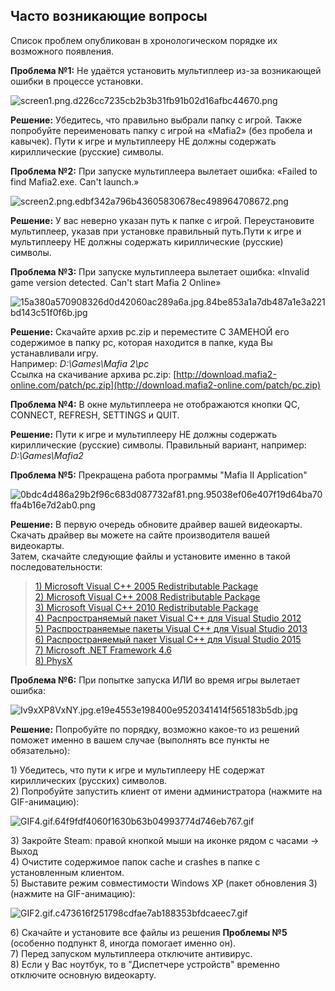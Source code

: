 ## Часто возникающие вопросы

Список проблем опубликован в хронологическом порядке их возможного появления.
 
**Проблема №1:** Не удаётся установить мультиплеер из-за возникающей ошибки в процессе установки.

![screen1.png.d226cc7235cb2b3b31fb91b02d16afbc44670.png](http://static2.keep4u.ru/2017/05/29/screen1.png.d226cc7235cb2b3b31fb91b02d16afbc44670.png)

**Решение:** Убедитесь, что правильно выбрали папку с игрой. Также попробуйте переименовать папку с игрой на «Mafia2» \(без пробела и кавычек\). Пути к игре и мультиплееру НЕ должны содержать кириллические \(русские\) символы.
 
**Проблема №2:** При запуске мультиплеера вылетает ошибка: «Failed to find Mafia2.exe. Can't launch.»

![screen2.png.edbf342a796b43605830678ec498964708672.png](http://static1.keep4u.ru/2017/05/29/screen2.png.edbf342a796b43605830678ec498964708672.png)
 
**Решение:** У вас неверно указан путь к папке с игрой. Переустановите мультиплеер, указав при установке правильный путь.Пути к игре и мультиплееру НЕ должны содержать кириллические \(русские\) символы.
  
**Проблема №3:** При запуске мультиплеера вылетает ошибка: «Invalid game version detected. Can't start Mafia 2 Online»

![15a380a570908326d0d42060ac289a6a.jpg.84be853a1a7db487a1e3a221bd143c51f0f6b.jpg](http://static1.keep4u.ru/2017/05/29/15a380a570908326d0d42060ac289a6a.jpg.84be853a1a7db487a1e3a221bd143c51f0f6b.jpg)
 
**Решение:** Скачайте архив pc.zip и переместите С ЗАМЕНОЙ его содержимое в папку pc, которая находится в папке, куда Вы устанавливали игру.  
Например: _D:\Games\Mafia 2\pc_  
Ссылка на скачивание архива pc.zip: [http://download.mafia2-online.com/patch/pc.zip](http://download.mafia2-online.com/patch/pc.zip)
  
**Проблема №4:** В окне мультиплеера не отображаются кнопки QC, CONNECT, REFRESH, SETTINGS и QUIT.
  
**Решение:** Пути к игре и мультиплееру НЕ должны содержать кириллические \(русские\) символы. 
 Правильный вариант, например: _D:\Games\Mafia2_
 
**Проблема №5:** Прекращена работа программы "Mafia II Application"

![0bdc4d486a29b2f96c683d087732af81.png.95038ef06e407f19d64ba70ffa4b16e7d2ab0.png](http://static2.keep4u.ru/2017/05/29/0bdc4d486a29b2f96c683d087732af81.png.95038ef06e407f19d64ba70ffa4b16e7d2ab0.png)
 
**Решение:** В первую очередь обновите драйвер вашей видеокарты. Скачать драйвер вы можете на сайте производителя вашей видеокарты.  
Затем, скачайте следующие файлы и установите именно в такой последовательности:  
> [1\) Microsoft Visual C++ 2005 Redistributable Package ](https://www.microsoft.com/en-us/download/details.aspx?id=3387)  
> [2\) Microsoft Visual C++ 2008 Redistributable Package](https://www.microsoft.com/ru-ru/download/details.aspx?id=29 )   
> [3\) Microsoft Visual C++ 2010 Redistributable Package](https://www.microsoft.com/ru-ru/download/details.aspx?id=5555 )  
> [4\) Распространяемый пакет Visual C++ для Visual Studio 2012](https://www.microsoft.com/ru-ru/download/details.aspx?id=30679)  
> [5\) Распространяемые пакеты Visual C++ для Visual Studio 2013](https://www.microsoft.com/ru-RU/download/details.aspx?id=40784)   
> [6\) Распространяемый пакет Visual C++ для Visual Studio 2015 ](https://www.microsoft.com/ru-ru/download/details.aspx?id=48145 )  
> [7\) Microsoft .NET Framework 4.6](https://www.microsoft.com/ru-ru/download/details.aspx?id=48130 )   
> [8\) PhysX](https://www.nvidia.ru/object/physx-9.15.0428-driver-ru.html )
  
**Проблема №6:** При попытке запуска ИЛИ во время игры вылетает ошибка:

![Iv9xXP8VxNY.jpg.e19e4553e198400e9520341414f565183b5db.jpg](http://static1.keep4u.ru/2017/05/29/Iv9xXP8VxNY.jpg.e19e4553e198400e9520341414f565183b5db.jpg)
 
**Решение:** Попробуйте по порядку, возможно какое-то из решений поможет именно в вашем случае \(выполнять все пункты не обязательно\):

1\) Убедитесь, что пути к игре и мультиплееру НЕ содержат кириллических \(русских\) символов.  
2\) Попробуйте запустить клиент от имени администратора \(нажмите на GIF-анимацию\):

![GIF4.gif.64f9fdf4060f1630b63b04993774d746eb767.gif](http://static1.keep4u.ru/2017/05/29/GIF4.gif.64f9fdf4060f1630b63b04993774d746eb767.gif)

3\) Закройте Steam: правой кнопкой мыши на иконке рядом с часами -&gt; Выход  
4\) Очистите содержимое папок cache и crashes в папке с установленным клиентом.  
5\) Выставите режим совместимости Windows XP \(пакет обновления 3\) \(нажмите на GIF-анимацию\):

![GIF2.gif.c473616f251798cdfae7ab188353bfdcaeec7.gif](http://static2.keep4u.ru/2017/05/29/GIF2.gif.c473616f251798cdfae7ab188353bfdcaeec7.gif)

6\) Скачайте и установите все файлы из решения **Проблемы №5** \(особенно подпункт 8, иногда помогает именно он\).  
7\) Перед запуском мультиплеера отключите антивирус.  
8\) Если у Вас ноутбук, то в "Диспетчере устройств" временно отключите основную видеокарту.

